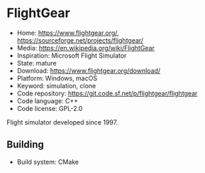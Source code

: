 # FlightGear

- Home: https://www.flightgear.org/, https://sourceforge.net/projects/flightgear/
- Media: https://en.wikipedia.org/wiki/FlightGear
- Inspiration: Microsoft Flight Simulator
- State: mature
- Download: https://www.flightgear.org/download/
- Platform: Windows, macOS
- Keyword: simulation, clone
- Code repository: https://git.code.sf.net/p/flightgear/flightgear
- Code language: C++
- Code license: GPL-2.0

Flight simulator developed since 1997.

## Building

- Build system: CMake
